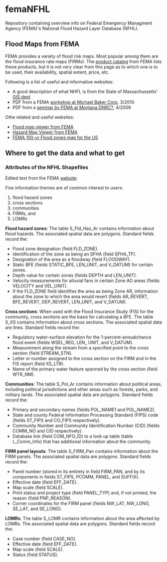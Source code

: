 femaNFHL
====================

Repository containing overview info on Federal Emergency Managment Agency (FEMA)'s National Flood Hazard Layer Database (NFHL).

Flood Maps from FEMA
--------------------

FEMA provides a variety of flood risk maps. Most popular among them are the flood insurance rate maps (FIRMs). The [product catalog](https://msc.fema.gov/webapp/wcs/stores/servlet/StoreCatalogDisplay?storeId=10001&catalogId=10001&langId=-1&userType=G) from FEMA lists these products, but it is not very clear from this page as to which one is to be used,  their availability, spatial extent, price, etc.

Following is a list of useful and informative websites:
* A good description of what NHFL is from the State of Massachussetts' [GIS dept](http://www.mass.gov/anf/research-and-tech/it-serv-and-support/application-serv/office-of-geographic-information-massgis/datalayers/nfhl.html)
* PDF from a FEMA [workshop at Michael Baker Corp](http://www.bakeraecom.com/wp-content/upLoads/2010/03/DFIRM101_Workshop1.pdf), 3/2010
* PDF from a [seminar by FEMA at Montana DNRC?](http://www.dnrc.mt.gov/wrd/water_op/floodplain/2009_seminar/gis_basics_for_floodplain_mgmt.pdf), 4/2009

Othe related and useful websites:
* [Flood map viewer from FEMA](https://hazards.fema.gov/wps/portal/mapviewer)
* [Hazard Map Viewer from FEMA](https://hazards.fema.gov/femaportal/wps/portal/mmvmapviewer)
* [FEMA 100-yr Flood zones map for the US](http://www.arcgis.com/home/webmap/viewer.html?webmap=2e38c1d9c2494fcfbe21384f3ddfecb4)


Where to get the data and what to get
--------------------


### Attributes of the NFHL Shapefiles

Edited text from the FEMA [website](https://www.google.com/url?sa=t&rct=j&q=&esrc=s&source=web&cd=2&ved=0CDgQFjAB&url=http%3A%2F%2Fwww.fema.gov%2Flibrary%2Ffile%3Ftype%3DpublishedFile%26file%3Dnfhl_gisdata_june2010.pdf%26fileid%3D33402f00-839e-11df-af73-001cc4568fb6&ei=2zySUbvBD-SdiQK8zYHIBQ&usg=AFQjCNHKLZdOTW4qNJmbR4tvKan5F-5Wig&sig2=Y5HDjNg8bJsdd2GhovOCPQ&bvm=bv.46471029,d.cGE):

Five information themes are of common interest to users:

1. flood hazard zones
2. cross sections
3. communities
4. FIRMs, and 
5. LOMRs

**Flood hazard zones**: The table S_Fld_Haz_Ar contains information about flood hazards. The associated spatial data are polygons. Standard fields record the:
* Flood zone designation (field FLD_ZONE).
*  Identification of the zone as being an SFHA (field SFHA_TF).
* Designation of the area as a floodway (field FLOODWAY).
* Static BFE (fields STATIC_BFE, LEN_UNIT, and V_DATUM) for certain zones.
* Depth value for certain zones (fields DEPTH and LEN_UNIT).
* Velocity measurements for alluvial fans in certain Zone AO areas (fields VELOCITY and
VEL_UNIT).
* If the FLD_ZONE field identifies the area as being Zone AR, information about the zone to which the area would revert (fields AR_REVERT, BFE_REVERT, DEP_REVERT, LEN_UNIT, and V_DATUM).

**Cross sections**: When used with the Flood Insurance Study (FIS) for the community, cross sections are the basis for calculating a BFE. The table S_XS contains information about cross sections. The associated spatial data are lines. Standard fields record the:
* Regulatory water-surface elevation for the 1-percent-annualchance flood event (fields WSEL_REG, LEN_ UNIT, and V_DATUM).
* Measurement along the stream from a specified point to the cross section (field STREAM_STN).
* Letter or number assigned to the cross section on the FIRM and in the FIS report (field XS_LTR).
* Name of the primary water feature spanned by the cross section (field WTR_NM).

**Communities**: The table S_Pol_Ar contains information about political areas, including political jurisdictions and other areas such as forests, parks, and military lands. The associated spatial data are polygons. Standard fields record the:
* Primary and secondary names (fields POL_NAME1 and POL_NAME2).
* State and county Federal Information Processing Standard (FIPS) code (fields ST_FIPS and CO_FIPS respectively).
* Community Number and Community Identification Number (CID) (fields COMM_NO and CID respectively).
* Database link (field COM_NFO_ID) to a look up table (table L_Comm_Info) that has additional information about the community.

**FIRM panel layouts**: The table S_FIRM_Pan contains information about the FIRM panels. The associated spatial data are polygons. Standard fields record the:
* Panel number (stored in its entirety in field FIRM_PAN, and by its components in fields ST_FIPS, PCOMM, PANEL, and SUFFIX).
* Effective date (field EFF_DATE).
* Map scale (field SCALE).
* Print status and project type (field PANEL_TYP) and, if not printed, the reason (field PNP_REASON).
* Corner coordinates for the FIRM panel (fields NW_LAT, NW_LONG, SE_LAT, and SE_LONG).

**LOMRs**: The table S_LOMR contains information about the area affected by LOMRs. The associated spatial data are polygons. Standard fields record the:
* Case number (field CASE_NO).
* Effective date (field EFF_DATE).
* Map scale (field SCALE).
* Status (field STATUS).



